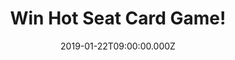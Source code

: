 ---
campaign-uuid: "c-695f6882-4fde-48b3-a3e8-def632bfb824"
type: "Competition"
category: "Entertainment"
date: "2019-01-22T09:00:00.000Z"
end-date: "2019-02-22T23:59:00.000Z"
disable-form: false
is_promoted: false
has_entry_page: true
title: "Win Hot Seat Card Game!"
competition-description: "<p>Have you ever wondered what your friends think about\
  \ you? Looking for a chance to learn your friends' secrets? Play a round of Hot\
  \ Seat and hear the stories they were hoping would never be told, Hot Seat gives\
  \ you the answer. We are giving away the funniest game in the market: Hot Seat Card\
  \ Game The Adult Party Game About Your Friends!</p>\r\n<p>If you want to find out\
  \ who your friends are… click below for a chance to win!</p>"
hero-header: "Win Hot Seat Card Game!"
terms-confirmation: "N/A"
banner-img: "https://assets.expresslyapp.com/asset-9ab073cf-d897-49d2-9309-ffd0eea69ccd.jpg"
logo-left-href: "http://club.expressly.io"
logo-left-image: "https://assets.expresslyapp.com/asset-3671b6d0-3e04-4d99-8c14-562c16a1cb54.jpg"
logo-left-title: "Expressly Club"
bg-image-hero: "https://assets.expresslyapp.com/asset-e76e6dd7-22e6-4e16-b345-66e8a29bc0f6.jpg"
bg-image-first: "https://assets.expresslyapp.com/asset-0c4eb1ed-30ab-4790-98df-9e81f306f74f.jpg"
section1-content: "<p>Hot Seat is the adult party game that's all about you. What's\
  \ your spirit animal? What's your safe word? What do you refuse to do unless you're\
  \ drunk? Even more importantly - what do your friends think?</p>\r\n<p>Draw three\
  \ cards and choose the one you want everyone to answer, answer the question pretending\
  \ to be the player in the Hot Seat and try to guess the response written by the\
  \ player in the Hot Seat! Are you ready for a round of Hot Seat?</p>\r\n<p>Enter\
  \ the form below for a chance to win and get ready to learn all of your friends\
  \ secrets now! Good luck!</p>"
entry-title: "Win Hot Seat Card Game!"
entry-content: "Enter the draw to win Hot Seat Card Game The Adult Party Game About\
  \ Your Friends by completing the form below before 23:59 on 22nd of February 2019."
has-winner: false
prize-description: "Hot Seat Card Game."
special-conditions: "Multiple entries are allowed up to one every day\r\nThis competition\
  \ is also available on: http://aaa.nme.com/competitons/\r\nhot-seat-card-game-giveaway"
country-restrictions:
- "GB"
---
